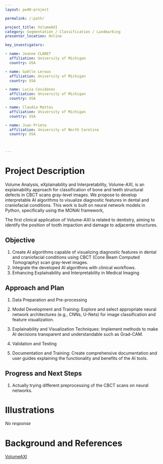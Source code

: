 ```yaml
---
layout: pw40-project

permalink: /:path/

project_title: VolumeAXI
category: Segmentation / Classification / Landmarking
presenter_location: Online

key_investigators:

- name: Jeanne CLARET
  affiliation: University of Michigan
  country: USA

- name: Gaëlle Leroux 
  affiliation: University of Michigan
  country: USA

- name: Lucia Cevidanes
  affiliation: University of Michigan
  country: USA

- name: Claudia Mattos
  affiliation: University of Michigan
  country: USA

- name: Juan Prieto
  affiliation: University of North Carolina
  country: USA



---
```


# Project Description

<!-- Add a short paragraph describing the project. -->

Volume Analysis, eXplainability and Interpretability, Volume-AXI, is an explainability approach for classification of bone and teeth structural defects in CBCT scans gray-level images. We propose to develop interpretable AI algorithms to visualize diagnostic features in dental and craniofacial conditions. This work is built on neural network models in Python, specifically using the MONAI framework,

The first clinical application of Volume-AXI is related to dentistry, aiming to identify the position of tooth impaction and damage to adjacente structures. 

## Objective

<!-- Describe here WHAT you would like to achieve (what you will have as end result). -->

1. Create AI algorithms capable of visualizing diagnostic features in dental and craniofacial conditions using CBCT (Cone Beam Computed Tomography) scan gray-level images.
2. Integrate the developed AI algorithms with clinical workflows.
3. Enhancing Explainability and Interpretability in Medical Imaging

## Approach and Plan

<!-- Describe here HOW you would like to achieve the objectives stated above. -->

1. Data Preparation and Pre-processing

2. Model Development and Training: Explore and select appropriate neural network architectures (e.g., CNNs, U-Nets) for image classification and feature visualization.

3. Explainability and Visualization Techniques: Implement methods to make AI decisions transparent and understandable such as Grad-CAM.

4. Validation and Testing

5. Documentation and Training: Create comprehensive documentation and user guides explaining the functionality and benefits of the AI tools.


## Progress and Next Steps

<!-- Update this section as you make progress, describing of what you have ACTUALLY DONE.
     If there are specific steps that you could not complete then you can describe them here, too. -->

1.  Actually trying different preprocessing of the CBCT scans on neural networks.

# Illustrations

<!-- Add pictures and links to videos that demonstrate what has been accomplished. -->

*No response*

# Background and References

<!-- If you developed any software, include link to the source code repository.
     If possible, also add links to sample data, and to any relevant publications. -->

[VolumeAXI](https://github.com/Jeanneclre/VolumeAXI)
